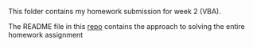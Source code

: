 This folder contains my homework submission for week 2 (VBA).

The README file in this [repo](https://github.com/grantaguinaldo/uscdatabootcamp/tree/master/hw-2/working) contains the approach to solving the entire homework assignment

